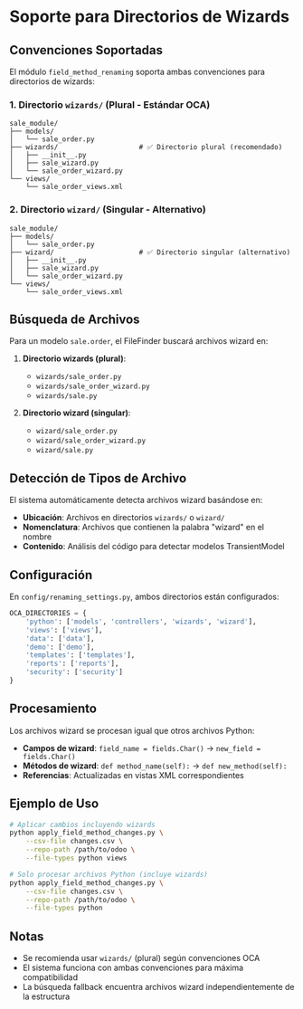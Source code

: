 # Soporte para Directorios de Wizards

## Convenciones Soportadas

El módulo `field_method_renaming` soporta ambas convenciones para directorios de wizards:

### 1. Directorio `wizards/` (Plural - Estándar OCA)
```
sale_module/
├── models/
│   └── sale_order.py
├── wizards/                    # ✅ Directorio plural (recomendado)
│   ├── __init__.py
│   ├── sale_wizard.py
│   └── sale_order_wizard.py
└── views/
    └── sale_order_views.xml
```

### 2. Directorio `wizard/` (Singular - Alternativo)
```
sale_module/
├── models/
│   └── sale_order.py
├── wizard/                     # ✅ Directorio singular (alternativo)
│   ├── __init__.py
│   ├── sale_wizard.py
│   └── sale_order_wizard.py
└── views/
    └── sale_order_views.xml
```

## Búsqueda de Archivos

Para un modelo `sale.order`, el FileFinder buscará archivos wizard en:

1. **Directorio wizards (plural)**:
   - `wizards/sale_order.py`
   - `wizards/sale_order_wizard.py`
   - `wizards/sale.py`

2. **Directorio wizard (singular)**:
   - `wizard/sale_order.py`
   - `wizard/sale_order_wizard.py`
   - `wizard/sale.py`

## Detección de Tipos de Archivo

El sistema automáticamente detecta archivos wizard basándose en:

- **Ubicación**: Archivos en directorios `wizards/` o `wizard/`
- **Nomenclatura**: Archivos que contienen la palabra "wizard" en el nombre
- **Contenido**: Análisis del código para detectar modelos TransientModel

## Configuración

En `config/renaming_settings.py`, ambos directorios están configurados:

```python
OCA_DIRECTORIES = {
    'python': ['models', 'controllers', 'wizards', 'wizard'],
    'views': ['views'],
    'data': ['data'],
    'demo': ['demo'],
    'templates': ['templates'],
    'reports': ['reports'],
    'security': ['security']
}
```

## Procesamiento

Los archivos wizard se procesan igual que otros archivos Python:

- **Campos de wizard**: `field_name = fields.Char()` → `new_field = fields.Char()`
- **Métodos de wizard**: `def method_name(self):` → `def new_method(self):`
- **Referencias**: Actualizadas en vistas XML correspondientes

## Ejemplo de Uso

```bash
# Aplicar cambios incluyendo wizards
python apply_field_method_changes.py \
    --csv-file changes.csv \
    --repo-path /path/to/odoo \
    --file-types python views

# Solo procesar archivos Python (incluye wizards)
python apply_field_method_changes.py \
    --csv-file changes.csv \
    --repo-path /path/to/odoo \
    --file-types python
```

## Notas

- Se recomienda usar `wizards/` (plural) según convenciones OCA
- El sistema funciona con ambas convenciones para máxima compatibilidad
- La búsqueda fallback encuentra archivos wizard independientemente de la estructura